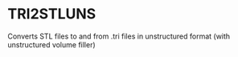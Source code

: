 # TRI2STLUNS
Converts STL files to and from .tri files in unstructured format (with unstructured volume filler)

